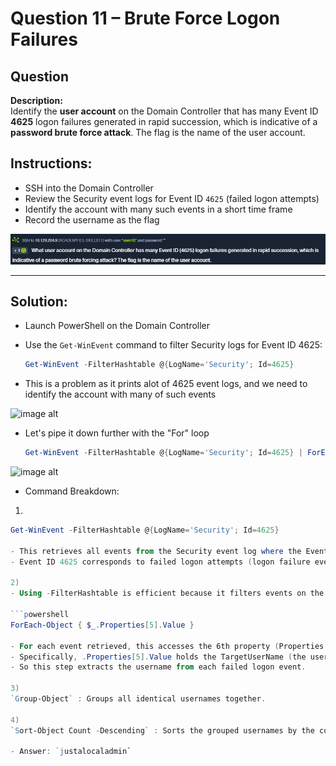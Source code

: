 # Question 11 – Brute Force Logon Failures

## Question
**Description:**  
Identify the **user account** on the Domain Controller that has many Event ID **4625** logon failures generated in rapid succession, which is indicative of a **password brute force attack**.
The flag is the name of the user account.

## Instructions:
- SSH into the Domain Controller  
- Review the Security event logs for Event ID `4625` (failed logon attempts)  
- Identify the account with many such events in a short time frame  
- Record the username as the flag  

![image alt](https://github.com/azrifadly/htb-intro-to-win-cmd-line/blob/main/screenshots/question11-screenshot.png)

---
## Solution:
- Launch PowerShell on the Domain Controller  
- Use the `Get-WinEvent` command to filter Security logs for Event ID 4625:

  ```powershell
  Get-WinEvent -FilterHashtable @{LogName='Security'; Id=4625}

- This is a problem as it prints alot of 4625 event logs, and we need to identify the account with many of such events

![image alt](https://github.com/azrifadly/htb-intro-to-win-cmd-line/blob/main/screenshots/question11-solution.png)

- Let's pipe it down further with the "For" loop

  ```powershell
  Get-WinEvent -FilterHashtable @{LogName='Security'; Id=4625} | ForEach-Object { $_.Properties[5].Value } | Group-Object | Sort-Object Count -Descending

![image alt](https://github.com/azrifadly/htb-intro-to-win-cmd-line/blob/main/screenshots/question11-solution1.png)

- Command Breakdown:

1)
  ```powershell
  Get-WinEvent -FilterHashtable @{LogName='Security'; Id=4625}
  
- This retrieves all events from the Security event log where the Event ID is 4625.
- Event ID 4625 corresponds to failed logon attempts (logon failure events).

2)
- Using -FilterHashtable is efficient because it filters events on the system level rather than getting everything and filtering after.

  ```powershell
  ForEach-Object { $_.Properties[5].Value }
  
- For each event retrieved, this accesses the 6th property (Properties is zero-indexed) of the event.
- Specifically, .Properties[5].Value holds the TargetUserName (the username for whom the failed logon was attempted).
- So this step extracts the username from each failed logon event.

3)
`Group-Object` : Groups all identical usernames together.

4)
`Sort-Object Count -Descending` : Sorts the grouped usernames by the count of occurrences, in descending order. The user with the most failed login attempts appears at the top.

- Answer: `justalocaladmin`
